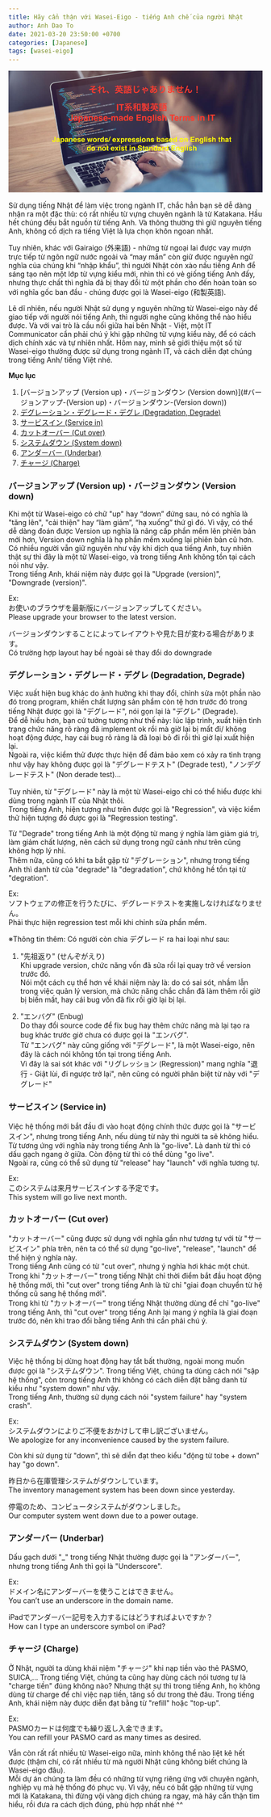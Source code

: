 ```yaml
---
title: Hãy cẩn thận với Wasei-Eigo - tiếng Anh chế của người Nhật
author: Anh Dao To
date: 2021-03-20 23:50:00 +0700
categories: [Japanese]
tags: [wasei-eigo]
---
```

![Wasei Eigo](wasei-eigo.jpeg)

Sử dụng tiếng Nhật để làm việc trong ngành IT, chắc hẳn bạn sẽ dễ dàng nhận ra một đặc thù: có rất nhiều từ vựng chuyên ngành là từ Katakana. Hầu hết chúng đều bắt nguồn từ tiếng Anh. Và thông thường thì giữ nguyên tiếng Anh, không cố dịch ra tiếng Việt là lựa chọn khôn ngoan nhất.

Tuy nhiên, khác với Gairaigo (外来語) - những từ ngoại lai được vay mượn trực tiếp từ ngôn ngữ nước ngoài và “may mắn” còn giữ được nguyên ngữ nghĩa của chúng khi “nhập khẩu”, thì người Nhật còn xào nấu tiếng Anh để sáng tạo nên một lớp từ vựng kiểu mới, nhìn thì có vẻ giống tiếng Anh đấy, nhưng thực chất thì nghĩa đã bị thay đổi từ một phần cho đến hoàn toàn so với nghĩa gốc ban đầu - chúng được gọi là Wasei-eigo (和製英語).

Lẽ dĩ nhiên, nếu người Nhật sử dụng y nguyên những từ Wasei-eigo này để giao tiếp với người nói tiếng Anh, thì người nghe cũng không thể nào hiểu được. Và với vai trò là cầu nối giữa hai bên Nhật - Việt, một IT Communicator cần phải chú ý khi gặp những từ vựng kiểu này, để có cách dịch chính xác và tự nhiên nhất. Hôm nay, mình sẽ giới thiệu một số từ Wasei-eigo thường được sử dụng trong ngành IT, và cách diễn đạt chúng trong tiếng Anh/ tiếng Việt nhé.

**Mục lục**
1. [バージョンアップ (Version up)・バージョンダウン (Version down)](#バージョンアップ-(Version up)・バージョンダウン-(Version down))
2. [デグレーション・デグレード・デグレ (Degradation, Degrade)](#デグレーション・デグレード・デグレ-(Degradation,-Degrade))
3. [サービスイン (Service in)](#サービスイン-(Service-in))
4. [カットオーバー (Cut over)](#カットオーバー-(Cut-over))
5. [システムダウン (System down)](#システムダウン-(System-down))
6. [アンダーバー (Underbar)](#アンダーバー-(Underbar))
7. [チャージ (Charge)](#チャージ-(Charge))

### バージョンアップ (Version up)・バージョンダウン (Version down)

Khi một từ Wasei-eigo có chữ "up" hay “down” đứng sau, nó có nghĩa là "tăng lên", "cải thiện" hay “làm giảm”, “hạ xuống” thứ gì đó.
Vì vậy, có thể dễ dàng đoán được Version up nghĩa là nâng cấp phần mềm lên phiên bản mới hơn, Version down nghĩa là hạ phần mềm xuống lại phiên bản cũ hơn.   
Có nhiều người vẫn giữ nguyên như vậy khi dịch qua tiếng Anh, tuy nhiên thật sự thì đây là một từ Wasei-eigo, và trong tiếng Anh không tồn tại cách nói như vậy.   
Trong tiếng Anh, khái niệm này được gọi là "Upgrade (version)", "Downgrade (version)".

Ex:   
お使いのブラウザを最新版にバージョンアップしてください。   
Please upgrade your browser to the latest version.

バージョンダウンすることによってレイアウトや見た目が変わる場合があります。   
Có trường hợp layout hay bề ngoài sẽ thay đổi do downgrade

### デグレーション・デグレード・デグレ (Degradation, Degrade)

Việc xuất hiện bug khác do ảnh hưởng khi thay đổi, chỉnh sửa một phần nào đó trong program, khiến chất lượng sản phẩm còn tệ hơn trước đó trong tiếng Nhật được gọi là "デグレード", nói gọn lại là "デグレ" (Degrade).   
Để dễ hiểu hơn, bạn cứ tưởng tượng như thế này: lúc lập trình, xuất hiện tình trạng chức năng rõ ràng đã implement ok rồi mà giờ lại bị mất đi/ không hoạt động được, hay cái bug rõ ràng là đã loại bỏ đi rồi thì giờ lại xuất hiện lại.  
Ngoài ra, việc kiểm thử được thực hiện để đảm bảo xem có xảy ra tình trạng như vậy hay không được gọi là "デグレードテスト" (Degrade test), "ノンデグレードテスト" (Non derade test)...

Tuy nhiên, từ "デグレード" này là một từ Wasei-eigo chỉ có thể hiểu được khi dùng trong ngành IT của Nhật thôi.   
Trong tiếng Anh, hiện tượng như trên được gọi là "Regression", và việc kiểm thử hiện tượng đó được gọi là "Regression testing".

Từ "Degrade" trong tiếng Anh là một động từ mang ý nghĩa làm giảm giá trị, làm giảm chất lượng, nên cách sử dụng trong ngữ cảnh như trên cũng không hợp lý nhỉ.   
Thêm nữa, cũng có khi ta bắt gặp từ "デグレーション", nhưng trong tiếng Anh thì danh từ của "degrade" là "degradation", chứ không hề tồn tại từ "degration".

Ex:   
ソフトウェアの修正を行うたびに、デグレードテストを実施しなければなりません。    
Phải thực hiện regression test mỗi khi chỉnh sửa phần mềm.

※Thông tin thêm: Có người còn chia デグレード ra hai loại như sau:  
1) "先祖返り" (せんぞがえり)   
   Khi upgrade version, chức năng vốn đã sửa rồi lại quay trở về version trước đó.   
   Nói một cách cụ thể hơn về khái niệm này là: do có sai sót, nhầm lẫn trong việc quản lý version, mà chức năng chắc chắn đã làm thêm rồi giờ bị biến mất, hay cái bug vốn đã fix rồi giờ lại bị lại.
   
2) "エンバグ" (Enbug)   
   Do thay đổi source code để fix bug hay thêm chức năng mà lại tạo ra bug khác trước giờ chưa có được gọi là "エンバグ".  
   Từ "エンバグ" này cũng giống với "デグレード", là một Wasei-eigo, nên đây là cách nói không tồn tại trong tiếng Anh.   
   Vì đây là sai sót khác với "リグレッション (Regression)" mang nghĩa "退行 - Giật lùi, đi ngược trở lại", nên cũng có người phân biệt từ này với "デグレード"

### サービスイン (Service in)

Việc hệ thống mới bắt đầu đi vào hoạt động chính thức được gọi là "サービスイン", nhưng trong tiếng Anh, nếu dùng từ này thì người ta sẽ không hiểu.   
Từ tương ứng với nghĩa này trong tiếng Anh là "go-live". Là danh từ thì có dấu gạch ngang ở giữa. Còn động từ thì có thể dùng "go live".  
Ngoài ra, cũng có thể sử dụng từ "release" hay "launch" với nghĩa tương tự.

Ex:    
このシステムは来月サービスインする予定です。  
This system will go live next month.

### カットオーバー (Cut over)

"カットオーバー" cũng được sử dụng với nghĩa gần như tương tự với từ "サービスイン" phía trên, nên ta có thể sử dụng "go-live", "release", "launch" để thể hiện ý nghĩa này.  
Trong tiếng Anh cũng có từ "cut over", nhưng ý nghĩa hơi khác một chút. Trong khi "カットオーバー" trong tiếng Nhật chỉ thời điểm bắt đầu hoạt động hệ thống mới, thì "cut over" trong tiếng Anh là từ chỉ "giai đoạn chuyển từ hệ thống cũ sang hệ thống mới".   
Trong khi từ "カットオーバー" trong tiếng Nhật thường dùng để chỉ "go-live" trong tiếng Anh, thì "cut over" trong tiếng Anh lại mang ý nghĩa là giai đoạn trước đó, nên khi trao đổi bằng tiếng Anh thì cần phải chú ý.

### システムダウン (System down)

Việc hệ thống bị dừng hoạt động hay tắt bất thường, ngoài mong muốn được gọi là "システムダウン". Trong tiếng Việt, chúng ta dùng cách nói "sập hệ thống", còn trong tiếng Anh thì không có cách diễn đặt bằng danh từ kiểu như "system down" như vậy.   
Trong tiếng Anh, thường sử dụng cách nói "system failure" hay "system crash".

Ex:    
システムダウンによりご不便をおかけして申し訳ございません。   
We apologize for any inconvenience caused by the system failure.

Còn khi sử dụng từ "down", thì sẽ diễn đạt theo kiểu "động từ tobe + down" hay "go down".

昨日から在庫管理システムがダウンしています。    
The inventory management system has been down since yesterday.

停電のため、コンピュータシステムがダウンしました。    
Our computer system went down due to a power outage.

### アンダーバー (Underbar)

Dấu gạch dưới "_" trong tiếng Nhật thường được gọi là "アンダーバー", nhưng trong tiếng Anh thì gọi là "Underscore".

Ex:   
ドメイン名にアンダーバーを使うことはできません。    
You can’t use an underscore in the domain name.

iPadでアンダーバー記号を入力するにはどうすればよいですか？    
How can I type an underscore symbol on iPad?

### チャージ (Charge)

Ở Nhật, người ta dùng khái niệm "チャージ" khi nạp tiền vào thẻ PASMO, SUICA,... Trong tiếng Việt, chúng ta cũng hay dùng cách nói tương tự là "charge tiền" đúng không nào?
Nhưng thật sự thì trong tiếng Anh, họ không dùng từ charge để chỉ việc nạp tiền, tăng số dư trong thẻ đâu. Trong tiếng Anh, khái niệm này được diễn đạt bằng từ "refill" hoặc "top-up".

Ex:    
PASMOカードは何度でも繰り返し入金できます。   
You can refill your PASMO card as many times as desired.

Vẫn còn rất rất nhiều từ Wasei-eigo nữa, mình không thể nào liệt kê hết được (thậm chí, có rất nhiều từ mà người Nhật cũng không biết chúng là Wasei-eigo đâu).   
Mỗi dự án chúng ta làm đều có những từ vựng riêng ứng với chuyên ngành, nghiệp vụ mà hệ thống đó phục vụ. Vì vậy, nếu có bắt gặp những từ vựng mới là Katakana, thì đừng vội vàng dịch chúng ra ngay, mà hãy cẩn thận tìm hiểu, rồi đưa ra cách dịch đúng, phù hợp nhất nhé ^^